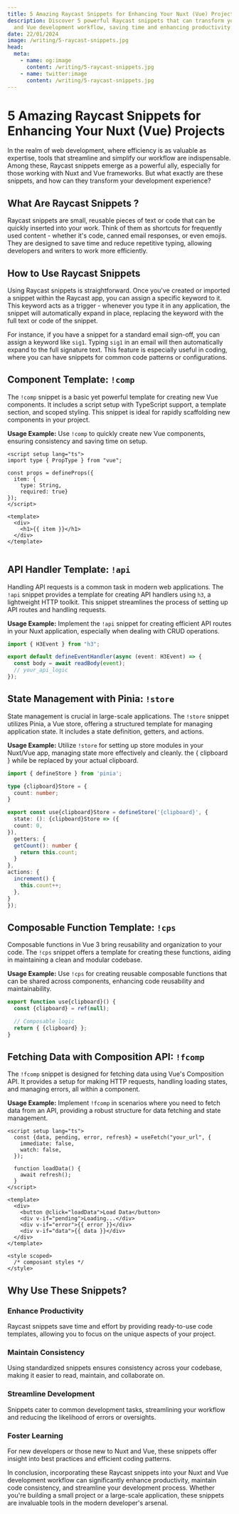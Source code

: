 ```yaml
---
title: 5 Amazing Raycast Snippets for Enhancing Your Nuxt (Vue) Projects
description: Discover 5 powerful Raycast snippets that can transform your Nuxt
  and Vue development workflow, saving time and enhancing productivity.
date: 22/01/2024
image: /writing/5-raycast-snippets.jpg
head:
  meta:
    - name: og:image
      content: /writing/5-raycast-snippets.jpg
    - name: twitter:image
      content: /writing/5-raycast-snippets.jpg
---
```


# 5 Amazing Raycast Snippets for Enhancing Your Nuxt (Vue) Projects

In the realm of web development, where efficiency is as valuable as expertise, tools that streamline and simplify our workflow are indispensable. Among these, Raycast snippets emerge as a powerful ally, especially for those working with Nuxt and Vue frameworks. But what exactly are these snippets, and how can they transform your development experience?

## What Are Raycast Snippets ?

Raycast snippets are small, reusable pieces of text or code that can be quickly inserted into your work. Think of them as shortcuts for frequently used content - whether it's code, canned email responses, or even emojis. They are designed to save time and reduce repetitive typing, allowing developers and writers to work more efficiently.

## How to Use Raycast Snippets

Using Raycast snippets is straightforward. Once you've created or imported a snippet within the Raycast app, you can assign a specific keyword to it. This keyword acts as a trigger - whenever you type it in any application, the snippet will automatically expand in place, replacing the keyword with the full text or code of the snippet.

For instance, if you have a snippet for a standard email sign-off, you can assign a keyword like `sig1`. Typing `sig1` in an email will then automatically expand to the full signature text. This feature is especially useful in coding, where you can have snippets for common code patterns or configurations.

## Component Template: `!comp`

The `!comp` snippet is a basic yet powerful template for creating new Vue components. It includes a script setup with TypeScript support, a template section, and scoped styling. This snippet is ideal for rapidly scaffolding new components in your project.

**Usage Example:** Use `!comp` to quickly create new Vue components, ensuring consistency and saving time on setup.

```vue [MyComponent.vue]
<script setup lang="ts">
import type { PropType } from "vue";

const props = defineProps({
  item: {
    type: String, 
    required: true}
});
</script>

<template>
  <div>
    <h1>{{ item }}</h1>
  </div>
</template>


```

## API Handler Template: `!api`

Handling API requests is a common task in modern web applications. The `!api` snippet provides a template for creating API handlers using `h3`, a lightweight HTTP toolkit. This snippet streamlines the process of setting up API routes and handling requests.

**Usage Example:** Implement the `!api` snippet for creating efficient API routes in your Nuxt application, especially when dealing with CRUD operations.

```ts
import { H3Event } from "h3";

export default defineEventHandler(async (event: H3Event) => {
  const body = await readBody(event);
  // your_api_logic
});
```

## State Management with Pinia: `!store`

State management is crucial in large-scale applications. The `!store` snippet utilizes Pinia, a Vue store, offering a structured template for managing application state. It includes a state definition, getters, and actions.

**Usage Example:** Utilize `!store` for setting up store modules in your Nuxt/Vue app, managing state more effectively and cleanly. the { clipboard } while be replaced by your actual clipboard.

```ts
import { defineStore } from 'pinia';

type {clipboard}Store = {
  count: number;
}

export const use{clipboard}Store = defineStore('{clipboard}', {
  state: (): {clipboard}Store => ({
  count: 0,
}),
  getters: {
  getCount(): number {
    return this.count;
  }
},
actions: {
  increment() {
    this.count++;
  },
}
});
```

## Composable Function Template: `!cps`

Composable functions in Vue 3 bring reusability and organization to your code. The `!cps` snippet offers a template for creating these functions, aiding in maintaining a clean and modular codebase.

**Usage Example:** Use `!cps` for creating reusable composable functions that can be shared across components, enhancing code reusability and maintainability.

```ts
export function use{clipboard}() {
  const {clipboard} = ref(null);

  // Composable logic
  return { {clipboard} };
}
```

## Fetching Data with Composition API: `!fcomp`

The `!fcomp` snippet is designed for fetching data using Vue's Composition API. It provides a setup for making HTTP requests, handling loading states, and managing errors, all within a component.

**Usage Example:** Implement `!fcomp` in scenarios where you need to fetch data from an API, providing a robust structure for data fetching and state management.

```vue
<script setup lang="ts">
  const {data, pending, error, refresh} = useFetch("your_url", {
    immediate: false,
    watch: false,
  });

  function loadData() {
    await refresh();
  }
</script>

<template>
  <div>
    <button @click="loadData">Load Data</button>
    <div v-if="pending">Loading...</div>
    <div v-if="error">{{ error }}</div>
    <div v-if="data">{{ data }}</div>
  </div>
</template>

<style scoped>
  /* composant styles */
</style>
```

## Why Use These Snippets?

### Enhance Productivity

Raycast snippets save time and effort by providing ready-to-use code templates, allowing you to focus on the unique aspects of your project.

### Maintain Consistency

Using standardized snippets ensures consistency across your codebase, making it easier to read, maintain, and collaborate on.

### Streamline Development

Snippets cater to common development tasks, streamlining your workflow and reducing the likelihood of errors or oversights.

### Foster Learning

For new developers or those new to Nuxt and Vue, these snippets offer insight into best practices and efficient coding patterns.

In conclusion, incorporating these Raycast snippets into your Nuxt and Vue development workflow can significantly enhance productivity, maintain code consistency, and streamline your development process. Whether you're building a small project or a large-scale application, these snippets are invaluable tools in the modern developer's arsenal.
